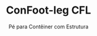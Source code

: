 ---
title: "ConFoot-leg CFL"
subtitle: "Pé para Contêiner com Estrutura"
mainImage: "/images/products/confoot-leg-cfl-main.jpg"
gallery:
  - "/images/products/confoot-leg-cfl-1.jpg"
  - "/images/products/confoot-leg-cfl-2.jpg"
  - "/images/products/confoot-leg-cfl-3.jpg"
shortDescription: "O ConFoot-leg CFL foi projetado especificamente para contêineres com estrutura, adaptando-se perfeitamente às armações para permitir que os contêineres sejam usados como reservatórios para líquidos e outros materiais."
technicalDescription: "O modelo CFL é desenvolvido para contêineres esféricos utilizados no transporte de líquidos que exigem alta resistência à pressão, já que a forma esférica suporta a pressão de maneira ideal, mas precisa de armações ao redor para ser transportável."
videoID: "C2KwnEb-npU"
specifications:
  - name: "Peso"
    value: "24 kg por pé"
  - name: "Capacidade de carga"
    value: "30 toneladas"
  - name: "Faixa de ajuste"
    value: "1.043 mm a 1.448 mm"
  - name: "Material"
    value: "Aço de alta qualidade"
price: "3.500 EUR"
priceVAT: "4.235 EUR"
pricingNotes: "Descontos por volume disponíveis. Entre em contato para mais detalhes."
buyLink: "/contact"
howToUse: |
  1. Posicione o pé CFL no canto da armação do contêiner
  2. Acione o mecanismo de travamento
  3. Ajuste a altura, se necessário, dentro da faixa de 1.043 mm a 1.448 mm
  4. Repita para todos os cantos necessários
  5. Abaixe o reboque e siga viagem, deixando o contêiner apoiado nos pés
benefits:
  - title: "Ajuste Perfeito à Estrutura"
    description: "Projetado para se ajustar perfeitamente às armações dos contêineres esféricos"
  - title: "Armazenamento de Líquidos"
    description: "Permite que os contêineres sejam usados como reservatórios para líquidos que exigem alta resistência à pressão"
  - title: "Design Especializado"
    description: "Desenvolvido especificamente para os requisitos únicos de contêineres com estrutura"
  - title: "Aplicações Versáteis"
    description: "Adequado para diversas indústrias que necessitam de soluções especializadas em armazenamento e manuseio de contêineres"
  - title: "Mobilidade Imediata"
    description: "Os contêineres estão sempre prontos para serem movidos - basta dirigir o reboque sob o contêiner para continuar a jornada"
  - title: "Otimização de Custos"
    description: "Otimiza custos e tempo, permitindo o manuseio especializado de contêineres sem necessidade de equipamentos adicionais"
articleContent: |
  ## O que é o ConFoot-leg CFL?

  O ConFoot-leg CFL é uma solução especializada de pés para contêiner, projetada especificamente para contêineres com estrutura. Ao contrário dos contêineres padrão, os contêineres esféricos utilizados no transporte de líquidos que exigem alta resistência à pressão precisam de armações ao redor para serem transportáveis, pois a forma esférica suporta a pressão de maneira ideal. O modelo CFL foi concebido para se ajustar perfeitamente a essas armações, permitindo que esses contêineres especializados sejam utilizados como reservatórios para líquidos e outros materiais que demandam resistência à pressão.

  ## Benefícios Chave para o Manuseio Especializado de Contêineres

  O ConFoot-leg CFL oferece vantagens operacionais significativas para empresas que lidam com contêineres com estrutura, especialmente aqueles usados no transporte e armazenamento de líquidos. Ao permitir que esses contêineres especializados sejam apoiados por pés, é possível criar soluções de armazenamento flexíveis para líquidos e outros materiais sensíveis à pressão, sem a necessidade de infraestrutura permanente.

  O modelo CFL possibilita que as empresas otimizem suas operações com contêineres especializados, proporcionando uma forma segura de sustentar os contêineres durante os períodos de carga, descarga e armazenamento. Essa versatilidade torna o CFL uma solução ideal para indústrias que dependem do transporte e armazenamento de líquidos e outros materiais que exigem contêineres resistentes à pressão.

  ## Como Funciona

  O ConFoot-leg CFL fixa-se de maneira segura às armações dos contêineres especializados, proporcionando um suporte estável enquanto o contêiner está posicionado para carga, descarga ou armazenamento. Os pés possuem uma faixa de ajuste de 1.043 mm a 1.448 mm, permitindo um posicionamento versátil em diversos ambientes operacionais. Cada pé pesa 24 kg, facilitando o manuseio pelos operadores, enquanto o sistema oferece uma capacidade de carga substancial de 30 toneladas.

  O processo de instalação é simples:
  1. Posicione os pés CFL nos cantos da armação do contêiner
  2. Acione o mecanismo de travamento para fixar os pés
  3. Ajuste a altura conforme necessário para seus requisitos específicos
  4. Abaixe o reboque e siga viagem, deixando o contêiner seguramente apoiado nos pés

  Quando for necessário mover o contêiner, basta dirigir o reboque de volta sob ele, fixar o contêiner no reboque, remover os pés e continuar a jornada.

  ## Aplicações do ConFoot-leg CFL

  ### Indústria Química
  A indústria química se beneficia significativamente da capacidade do CFL de suportar com segurança os contêineres utilizados para armazenar e transportar produtos químicos e materiais líquidos. Ao permitir que esses contêineres especializados sejam posicionados sobre pés, as empresas podem criar soluções flexíveis de armazenamento que preservam a integridade de materiais sensíveis à pressão, otimizando a utilização do espaço.

  ### Setor de Petróleo e Gás
  No setor de petróleo e gás, o CFL proporciona uma flexibilidade valiosa no manuseio de contêineres destinados a diversos produtos petrolíferos. A capacidade de posicionar esses contêineres com segurança sobre pés permite operações de carga e descarga mais eficientes, além de possibilitar a criação de armazenamento temporário durante períodos de pico operacional.

  ### Indústria de Alimentos e Bebidas
  A indústria de alimentos e bebidas pode utilizar os pés CFL para contêineres destinados ao transporte e armazenamento de produtos alimentícios líquidos. A estabilidade e confiabilidade do sistema garantem que esses materiais sensíveis sejam manuseados e armazenados com segurança, sem risco de contaminação ou danos.

  ### Tratamento e Abastecimento de Água
  As operações de tratamento e abastecimento de água podem se beneficiar da capacidade do CFL de suportar contêineres utilizados para armazenar e transportar produtos químicos para o tratamento de água e outros materiais líquidos. Essa capacidade possibilita uma gestão mais flexível e eficiente desses recursos essenciais.

  ## Especificações Técnicas

  - **Capacidade de Carga**: 30 toneladas
  - **Peso**: 24 kg por pé
  - **Faixa de Ajuste**: 1.043 mm a 1.448 mm
  - **Material**: Aço de alta qualidade com acabamento durável
  - **Compatibilidade**: Contêineres com estrutura especializada, especialmente aqueles projetados para o transporte de líquidos

  O ConFoot-leg CFL representa uma solução especializada para o manuseio de contêineres com estrutura, oferecendo às empresas uma maneira de otimizar suas operações envolvendo contêineres esféricos utilizados para líquidos e outros materiais que requerem resistência à pressão. Ao permitir que esses contêineres sejam apoiados de forma segura sobre pés, o CFL ajuda as empresas a alcançarem maior eficiência e flexibilidade no manuseio especializado de contêineres.
---